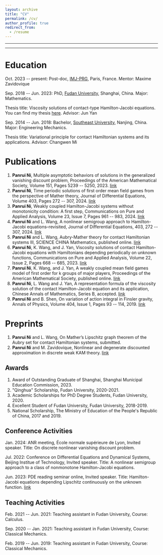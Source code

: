 ```yaml
---
layout: archive
title: "CV"
permalink: /cv/
author_profile: true
redirect_from:
  - /resume
---
```


---

***





Education
======
Oct. 2023 -- present: Post-doc, [IMJ-PRG](https://www.imj-prg.fr/), Paris, France. Mentor: Maxime Zavidovique

Sep. 2018 -- Jun. 2023: PhD, [Fudan University](https://www.fudan.edu.cn/), Shanghai, China. Major: Mathematics. 

Thesis title: Viscosity solutions of contact-type Hamilton-Jacobi equations. You can find my thesis [here](../assets/5.pdf). Advisor: Jun Yan

Sep. 2014 -- Jun. 2018: Bachelor, [Southeast University](https://www.seu.edu.cn/), Nanjing, China. Major: Engineering Mechanics.

Thesis title: Variational principle for contact Hamiltonian systems and its applications. Advisor: Changwen Mi

Publications
======
1. **Panrui Ni**, Multiple asymptotic behaviors of solutions in the generalized vanishing discount problem, Proceedings of the American Mathematical Society, Volume 151, Pages 5239 -- 5250, 2023. [link](../assets/1.pdf)
2. **Panrui Ni**, Time periodic solutions of first order mean field games from the perspective of Mather theory, Journal of Differential Equations, Volume 403, Pages 272 -- 307, 2024. [link](https://arxiv.org/abs/2401.07155)
3. **Panrui Ni**, Weakly coupled Hamilton-Jacobi systems without monotonicity condition: A first step, Communications on Pure and Applied Analysis, Volume 23, Issue 7, Pages 961 -- 983, 2024. [link](../assets/6.pdf)
4. **Panrui Ni** and L. Wang, A nonlinear semigroup approach to Hamilton-Jacobi equations–revisited, Journal of Differential Equations, 403, 272 -- 307, 2024. [link](../assets/7.pdf)
5. **Panrui Ni** and L. Wang, Aubry-Mather theory for contact Hamiltonian systems III, SCIENCE CHINA Mathematics, published online. [link](../assets/4.pdf)
6. **Panrui Ni**, K. Wang, and J. Yan, Viscosity solutions of contact Hamilton-Jacobi equations with Hamiltonians
depending periodically on unknown functions, Communications on Pure and Applied Analysis, Volume 22, Issue 2, Pages 668 -- 685, 2023. [link](../assets/2.pdf)
7. **Panrui Ni**, K. Wang, and J. Yan, A weakly coupled mean field games model of first order for k groups of major players, Proceedings of the American Mathematical Society, published online. [link](../assets/3.pdf)
8. **Panrui Ni**, L. Wang and J. Yan, A representation formula of the viscosity solution of the contact Hamilton-Jacobi equation and its application, Chinese Annals of Mathematics, Series B, accepted. [link](../assets/8.pdf)
9. **Panrui Ni** and B. Shen, On variation of action integral in Finsler gravity, Annals of Physics, Volume 404, Issue 1, Pages 93 -- 114, 2019. [link](https://www.sciencedirect.com/science/article/abs/pii/S0003491619300430)

Preprints
======
1. **Panrui Ni** and L. Wang, On Mather’s Lipschitz graph theorem of the Aubry set for contact Hamiltonian systems, submitted.
2. **Panrui Ni** and M. Zavidovique, Nonlinear and degenerate discounted approximation in discrete weak KAM theory. [link](https://arxiv.org/abs/2403.04563)

Awards
------
1. Award of Outstanding Graduate of Shanghai, Shanghai Municipal Education Commission, 2023.
2. "Qinghua" Scholarship, Fudan University, 2020-2021.
3. Academic Scholarships for PhD Degree Students, Fudan University, 2020.
4. Excellent Student of Fudan University, Fudan University, 2018-2019.
5. National Scholarship, The Ministry of Education of the People's Republic of China, 2017 and 2019.
 

Conference Activities
------
Jan. 2024: ANR meeting, École normale supérieure de Lyon, Invited speaker. Title: On discrete nonlinear vanishing discount problem.

Jul. 2022: Conference on Differential Equations and Dynamical Systems, Beijing Institue of Technology, Invited speaker. Title: A nonlinear semigroup approach to a class of nonmonotone Hamilton-Jacobi equations.

Jun. 2023: PDE reading seminar online, Invited speaker. Title: Hamilton-Jacobi equations depending Lipschitz continuously on the unknown function. [link](https://www.youtube.com/watch?v=bGkbiBCq85U)

Teaching Activities
------
Feb. 2021 -- Jun. 2021: Teaching assistant in Fudan University, Course: Calculus.

Sep. 2020 -- Jan. 2021: Teaching assistant in Fudan University, Course: Classical Mechanics.

Feb. 2019 -- Jun. 2019: Teaching assistant in Fudan University, Course: Classical Mechanics.
